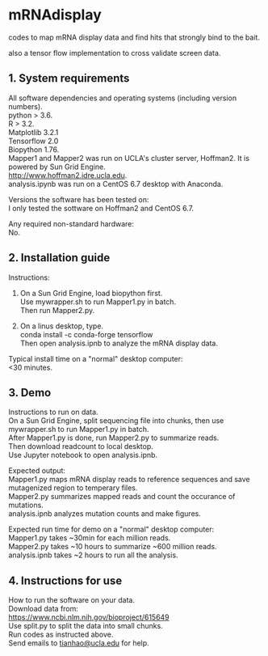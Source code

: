 # mRNAdisplay

codes to map mRNA display data and find hits that strongly bind to the bait. 

also a tensor flow implementation to cross validate screen data. 

## 1. System requirements

All software dependencies and operating systems (including version numbers).  
python > 3.6.  
R > 3.2.  
Matplotlib 3.2.1    
Tensorflow 2.0    
Biopython 1.76.  
Mapper1 and Mapper2 was run on UCLA's cluster server, Hoffman2. It is powered by Sun Grid Engine.  
http://www.hoffman2.idre.ucla.edu.  
analysis.ipynb was run on a CentOS 6.7 desktop with Anaconda.   
 
Versions the software has been tested on:  
I only tested the sottware on Hoffman2 and CentOS 6.7.   

Any required non-standard hardware:  
No.  

## 2. Installation guide  
Instructions:   
1. On a Sun Grid Engine, load biopython first.   
Use mywrapper.sh to run Mapper1.py in batch.  
Then run Mapper2.py.  

2. On a linus desktop, type.  
conda install -c conda-forge tensorflow  
Then open analysis.ipnb to analyze the mRNA display data.   

Typical install time on a "normal" desktop computer:    
<30 minutes.   

## 3. Demo  
Instructions to run on data.   
On a Sun Grid Engine, split sequencing file into chunks, then use mywrapper.sh to run Mapper1.py in batch.    
After Mapper1.py is done, run Mapper2.py to summarize reads.    
Then download readcount to local desktop.    
Use Jupyter notebook to open analysis.ipnb.    

Expected output:    
Mapper1.py maps mRNA display reads to reference sequences and save mutagenized region to temperary files.    
Mapper2.py summarizes mapped reads and count the occurance of mutations.    
analysis.ipnb analyzes mutation counts and make figures.    

Expected run time for demo on a "normal" desktop computer:    
Mapper1.py takes ~30min for each million reads.    
Mapper2.py takes ~10 hours to summarize ~600 million reads.   
analysis.ipnb takes ~2 hours to run all the analysis.   

## 4. Instructions for use
How to run the software on your data.   
Download data from:   
https://www.ncbi.nlm.nih.gov/bioproject/615649   
Use split.py to split the data into small chunks.   
Run codes as instructed above.   
Send emails to tianhao@ucla.edu for help.   
